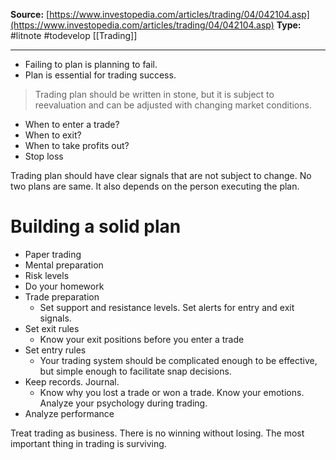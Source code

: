 **Source:** [https://www.investopedia.com/articles/trading/04/042104.asp](https://www.investopedia.com/articles/trading/04/042104.asp)
**Type:** #litnote #todevelop [[Trading]]

----
- Failing to plan is planning to fail.
- Plan is essential for trading success.
> Trading plan should be written in stone, but it is subject to reevaluation and can be adjusted with changing market conditions.

- When to enter a trade?
- When to exit? 
- When to take profits out?
- Stop loss

Trading plan should have clear signals that are not subject to change. No two plans are same. It also depends on the person executing the plan. 

# Building a solid plan
- Paper trading
- Mental preparation
- Risk levels
- Do your homework
- Trade preparation
	- Set support and resistance levels. Set alerts for entry and exit signals.
- Set exit rules
	- Know your exit positions before you enter a trade
- Set entry rules
	- Your trading system should be complicated enough to be effective, but simple enough to facilitate snap decisions. 
- Keep records. Journal.
	-  Know why you lost a trade or won a trade. Know your emotions. Analyze your psychology during trading.
- Analyze performance

Treat trading as business. 
There is no winning without losing. 
The most important thing in trading is surviving. 
